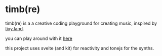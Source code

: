 # timb(re)

timb(re) is a a creative coding playground for creating music, inspired by [tixy.land](https://tixy.land).

you can play around with it [here](https://paullj.github.io/timb)

this project uses svelte (and kit) for reactivity and tonejs for the synths.

